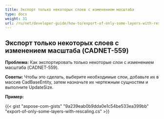 ```yaml
---
title: Экспорт только некоторых слоев с изменением масштаба
type: docs
weight: 31
url: /ru/net/developer-guide/how-to/export-of-only-some-layers-with-rescaling/
---
```


## **Экспорт только некоторых слоев с изменением масштаба (CADNET-559)**

**Проблема:** Как экспортировать только некоторые слои с изменением масштаба (CADNET-559).

**Советы:** Чтобы это сделать, выберите необходимые слои, добавьте их в массив CadBaseEntity, затем назначьте их чертежным сущностям и выполните UpdateSize.

**Пример:**

{{< gist "aspose-com-gists" "9a239eab0b9dda0e1c54be533ea399bb" "export-of-only-some-layers-with-rescaling.cs" >}}
